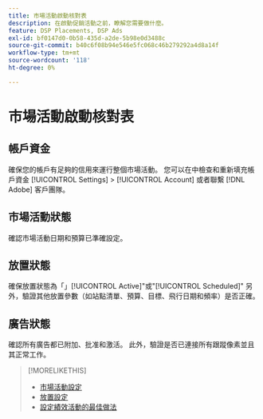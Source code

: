 ```yaml
---
title: 市場活動啟動核對表
description: 在啟動促銷活動之前，瞭解您需要做什麼。
feature: DSP Placements, DSP Ads
exl-id: bf0147d0-0b58-435d-a2de-5b98e0d3488c
source-git-commit: b40c6f08b94e546e5fc068c46b279292a4d8a14f
workflow-type: tm+mt
source-wordcount: '118'
ht-degree: 0%

---
```


# 市場活動啟動核對表

## 帳戶資金

確保您的帳戶有足夠的信用來運行整個市場活動。 您可以在中檢查和重新填充帳戶資金 [!UICONTROL Settings] > [!UICONTROL Account] 或者聯繫 [!DNL Adobe] 客戶團隊。

## 市場活動狀態

確認市場活動日期和預算已準確設定。

## 放置狀態

確保放置狀態為「」[!UICONTROL Active]&quot;或&quot;[!UICONTROL Scheduled]&quot; 另外，驗證其他放置參數（如站點清單、預算、目標、飛行日期和頻率）是否正確。

## 廣告狀態

確認所有廣告都已附加、批准和激活。 此外，驗證是否已連接所有跟蹤像素並且其正常工作。

>[!MORELIKETHIS]
>
>* [市場活動設定](/help/dsp/campaign-management/campaigns/campaign-settings.md)
>* [放置設定](/help/dsp/campaign-management/placements/placement-settings.md)
>* [設定績效活動的最佳做法](/help/dsp/optimization/campaign-best-practices-performance.md)

